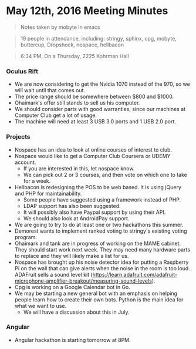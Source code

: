 # May 12th, 2016 Meeting Minutes
> Notes taken by mobyte in emacs

> 19 people in attendance, including: stringy, sphinx, cpg, mobyte, buttercup, Dropshock, nospace, hellbacon

> 6:34 PM, On a Thursday, 2225 Kohrman Hall

### Oculus Rift
- We are now considering to get the Nvidia 1070 instead of the 970, so we will wait until that comes out.
- The price range should be somewhere between $800 and $1000.
- Ohaimark's offer still stands to sell us his computer.
- We should consider parts with good warranties, since our machines at Computer Club get a lot of usage.
- The machine will need at least 3 USB 3.0 ports and 1 USB 2.0 port.

### Projects
- Nospace has an idea to look at online courses of interest to club.
- Nospace would like to get a Computer Club Coursera or UDEMY account.
  - If you are interested in this, let nospace know.
  - We can pick out 2 or 3 courses, and then vote on which one to take for a week.
- Hellbacon is redesigning the POS to be web based. It is using jQuery and PHP for maintainability.
  - Some people have suggested using a framework instead of PHP.
  - LDAP support has also been suggested.
  - It will possibly also have Paypal support by using their API.
  - We should also look at AndroidPay support.
- We are going to try to do at least one or two hackathons this summer.
- Demorest wants to implement ranked voting to stringy's existing voting program.
- Ohaimark and tank are in progress of working on the MAME cabinet. They should start work next week. They may need many hardware parts to replace and they will likely make a list for us.
- Nospace has brought up his noise detector idea for putting a Raspberry Pi on the wall that can give alerts when the noise in the room is too loud. ADAFruit sells a sound level kit (https://learn.adafruit.com/adafruit-microphone-amplifier-breakout/measuring-sound-levels).
- Cpg is working on a Google Calendar bot in Go.
- We may be starting a new general bot with an emphasis on helping people learn how to create their own bots. Python is the main idea for what we want to use.
  - We will have a discussion about this in July.

### Angular
- Angular hackathon is starting tomorrow at 8PM.
